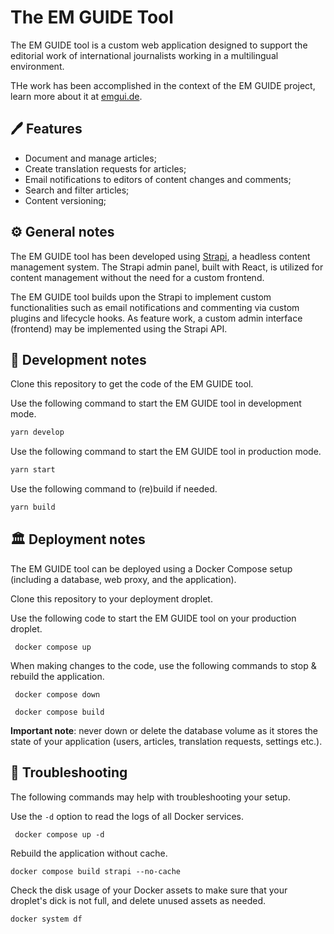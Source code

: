 # The EM GUIDE Tool

The EM GUIDE tool is a custom web application designed to support the editorial work of international journalists working in a multilingual environment.  

THe work has been accomplished in the context of the EM GUIDE project, learn more about it at [emgui.de](https://emgui.de).

## 🖊️ Features

- Document and manage articles;
- Create translation requests for articles;
- Email notifications to editors of content changes and comments;
- Search and filter articles;
- Content versioning;

## ⚙️ General notes

The EM GUIDE tool has been developed using [Strapi](https://strapi.io/), a headless content management system. The Strapi admin panel, built with React, is utilized for content management without the need for a custom frontend. 

The EM GUIDE tool builds upon the Strapi to implement custom functionalities such as email notifications and commenting via custom plugins and lifecycle hooks. 
As feature work, a custom admin interface (frontend) may be implemented using the Strapi API.

## 🔨 Development notes

Clone this repository to get the code of the EM GUIDE tool. 

Use the following command to start the EM GUIDE tool in development mode. 

``` bash
yarn develop
```

Use the following command to start the EM GUIDE tool in production mode. 

``` bash
yarn start
```

Use the following command to (re)build if needed.

``` bash
yarn build
```

## 🏛️ Deployment notes

The EM GUIDE tool can be deployed using a Docker Compose setup (including a database, web proxy, and the application). 

Clone this repository to your deployment droplet. 

Use the following code to start the EM GUIDE tool on your production droplet.

  ` docker compose up`

When making changes to the code, use the following commands to stop & rebuild the application.

   ` docker compose down`

   ` docker compose build`

**Important note**: never down or delete the database volume as it stores the state of your application (users, articles, translation requests, settings etc.).  

## 🐛 Troubleshooting

The following commands may help with troubleshooting your setup. 

Use the `-d` option to read the logs of all Docker services.

   ` docker compose up -d`

Rebuild the application without cache.

   `docker compose build strapi --no-cache`

Check the disk usage of your Docker assets to make sure that your droplet's dick is not full, and delete unused assets as needed. 

   `docker system df`